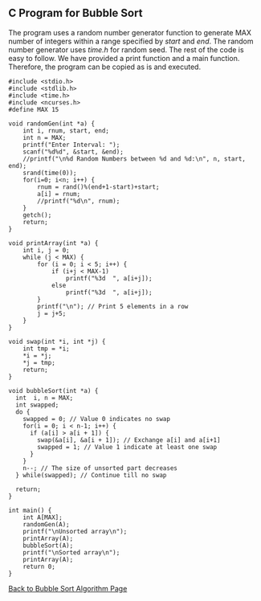 ## C Program for Bubble Sort

The program uses a random number generator function to generate MAX number of integers within a 
range specified by <i>start</i> and <i>end</i>. The random number generator uses <i>time.h</i> for
random seed. The rest of the code is easy to follow. We have provided a print function and a 
main function. Therefore, the program can be copied as is and executed.

```
#include <stdio.h>
#include <stdlib.h>
#include <time.h>
#include <ncurses.h>
#define MAX 15

void randomGen(int *a) {
    int i, rnum, start, end;
    int n = MAX;
    printf("Enter Interval: ");
    scanf("%d%d", &start, &end);
    //printf("\n%d Random Numbers between %d and %d:\n", n, start, end);
    srand(time(0));
    for(i=0; i<n; i++) {
        rnum = rand()%(end+1-start)+start;
        a[i] = rnum;
        //printf("%d\n", rnum);
    }
    getch();
    return;
}

void printArray(int *a) {
    int i, j = 0;
    while (j < MAX) {
        for (i = 0; i < 5; i++) {
            if (i+j < MAX-1) 
                printf("%3d  ", a[i+j]);
            else 
                printf("%3d  ", a[i+j]);
        }
        printf("\n"); // Print 5 elements in a row
        j = j+5;
    }
}

void swap(int *i, int *j) {
    int tmp = *i;
    *i = *j;
    *j = tmp;
    return;
}

void bubbleSort(int *a) {
  int  i, n = MAX;
  int swapped;
  do { 
    swapped = 0; // Value 0 indicates no swap
    for(i = 0; i < n-1; i++) {
      if (a[i] > a[i + 1]) { 
        swap(&a[i], &a[i + 1]); // Exchange a[i] and a[i+1]
        swapped = 1; // Value 1 indicate at least one swap
      }
    }
    n--; // The size of unsorted part decreases
  } while(swapped); // Continue till no swap

  return;
}

int main() {
    int A[MAX];
    randomGen(A);
    printf("\nUnsorted array\n");
    printArray(A);
    bubbleSort(A);
    printf("\nSorted array\n");
    printArray(A);
    return 0;
}

```

[Back to Bubble Sort Algorithm Page](../../HTML/bubbleSortingAlgorithm.md)
